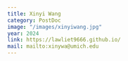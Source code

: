 ```yaml
---
title: Xinyi Wang
category: PostDoc
image: "/images/xinyiwang.jpg"
year: 2024
link: https://lawliet9666.github.io/
mail: mailto:xinywa@umich.edu
---
```

